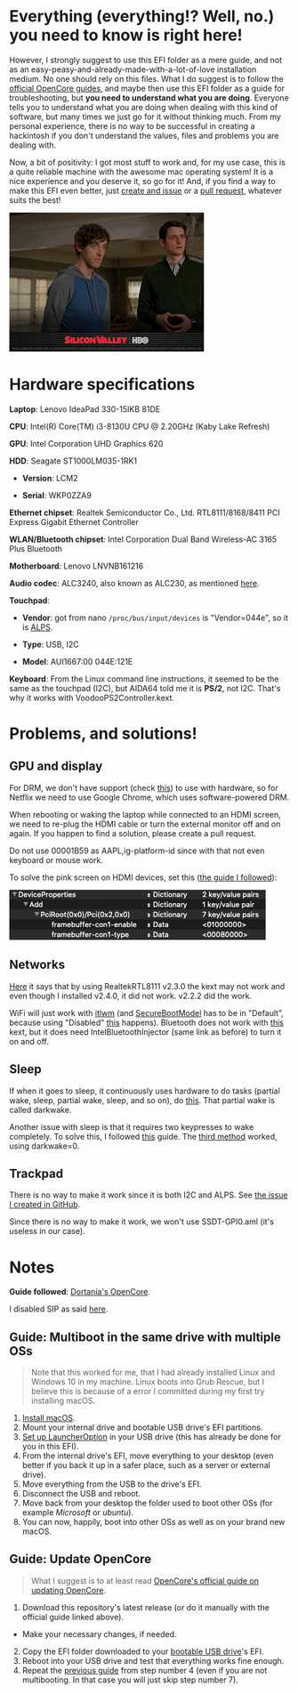 # Everything (everything!? Well, no.) you need to know is right here!
However, I strongly suggest to use this EFI folder as a mere guide, and not as an easy-peasy-and-already-made-with-a-lot-of-love installation medium. No one should rely on this files. What I do suggest is to follow the [official OpenCore guides](https://dortania.github.io/getting-started/), and maybe then use this EFI folder as a guide for troubleshooting, but **you need to understand what you are doing**.
Everyone tells you to understand what you are doing when dealing with this kind of software, but many times we just go for it without thinking much. From my personal experience, there is no way to be successful in creating a hackintosh if you don't understand the values, files and problems you are dealing with.

Now, a bit of positivity: I got most stuff to work and, for my use case, this is a quite reliable machine with the awesome mac operating system! It is a nice experience and you deserve it, so go for it! And, if you find a way to make this EFI even better, just [create and issue](https://github.com/LucasDondo/Hackintosh-Lenovo-IdeaPad-330-15IKB-81DE/issues/new/choose) or a [pull request](https://github.com/LucasDondo/Hackintosh-Lenovo-IdeaPad-330-15IKB-81DE/compare), whatever suits the best!

![Booyah!](Resources/Booyah!.gif)

# Hardware specifications

**Laptop**: Lenovo IdeaPad 330-15IKB 81DE

**CPU**: Intel(R) Core(TM) i3-8130U CPU @ 2.20GHz (Kaby Lake Refresh)

**GPU**: Intel Corporation UHD Graphics 620

**HDD**: Seagate ST1000LM035-1RK1

- **Version**: LCM2

- **Serial**: WKP0ZZA9

**Ethernet chipset**: Realtek Semiconductor Co., Ltd. RTL8111/8168/8411 PCI Express Gigabit Ethernet Controller

**WLAN/Bluetooth chipset**: Intel Corporation Dual Band Wireless-AC 3165 Plus Bluetooth

**Motherboard**: Lenovo LNVNB161216

**Audio codec**: ALC3240, also known as ALC230, as mentioned [here](https://www.reddit.com/r/hackintosh/comments/hzjb44/codec_finder/).

**Touchpad**:

- **Vendor**: got from nano `/proc/bus/input/devices` is "Vendor=044e", so it is [ALPS](https://devicehunt.com/view/type/usb/vendor/044E).

- **Type**: USB, I2C

- **Model**: AUI1667:00 044E:121E

**Keyboard**: From the Linux command line instructions, it seemed to be the same as the touchpad (I2C), but AIDA64 told me it is **PS/2**, not I2C. That's why it works with VoodooPS2Controller.kext.

# Problems, and solutions!

## GPU and display

For DRM, we don't have support (check [this](https://dortania.github.io/OpenCore-Post-Install/universal/drm.html#fixing-drm)) to use with hardware, so for Netflix we need to use Google Chrome, which uses software-powered DRM.

When rebooting or waking the laptop while connected to an HDMI screen, we need to re-plug the HDMI cable or turn the external monitor off and on again. If you happen to find a solution, please create a pull request.

Do not use 00001B59 as AAPL,ig-platform-id since with that not even keyboard or mouse work.

To solve the pink screen on HDMI devices, set this ([the guide I followed](https://dortania.github.io/OpenCore-Post-Install/gpu-patching/intel-patching/connector.html)):

![Pink screen on HDMI - Solution](<Resources/Pink screen on HDMI - Solution.png>)

## Networks

[Here](https://dortania.github.io/OpenCore-Install-Guide/ktext.html#ethernet) it says that by using RealtekRTL8111 v2.3.0 the kext may not work and even though I installed v2.4.0, it did not work. v2.2.2 did the work.

WiFi will just work with [itlwm](https://github.com/OpenIntelWireless/itlwm) (and [SecureBootModel](https://dortania.github.io/OpenCore-Install-Guide/config-laptop.plist/kaby-lake.html#misc) has to be in "Default", because using "Disabled" [this](https://github.com/OpenIntelWireless/itlwm/issues/301) happens). Bluetooth does not work with [this](https://github.com/OpenIntelWireless/IntelBluetoothFirmware) kext, but it does need IntelBluetoothInjector (same link as before) to turn it on and off.

## Sleep

If when it goes to sleep, it continuously uses hardware to do tasks (partial wake, sleep, partial wake, sleep, and so on), do [this](https://dortania.github.io/OpenCore-Post-Install/usb/misc/instant-wake.html). That partial wake is called darkwake.

Another issue with sleep is that it requires two keypresses to wake completely. To solve this, I followed [this](https://dortania.github.io/OpenCore-Post-Install/usb/misc/keyboard.html) guide. The [third method](https://dortania.github.io/OpenCore-Post-Install/usb/misc/keyboard.html#method-3-configuring-darkwake) worked, using darkwake=0.

## Trackpad

There is no way to make it work since it is both I2C and ALPS. See [the issue I created in GitHub](https://github.com/VoodooI2C/VoodooI2C/issues/358#event-3638746641).

Since there is no way to make it work, we won't use SSDT-GPI0.aml (it's useless in our case).

# Notes

**Guide followed**: [Dortania's OpenCore](http://dortania.github.io).

I disabled SIP as said [here](https://dortania.github.io/OpenCore-Install-Guide/troubleshooting/extended/post-issues.html#disabling-sip).

## <a id="guide1">Guide: Multiboot in the same drive with multiple OSs</a>

> Note that this worked for me, that I had already installed Linux and Windows 10 in my machine. Linux boots into Grub Rescue, but I believe this is because of a error I committed during my first try installing macOS.

1. [Install macOS](https://dortania.github.io/OpenCore-Install-Guide/).
2. Mount your internal drive and bootable USB drive's EFI partitions.
3. [Set up LauncherOption](https://dortania.github.io/OpenCore-Post-Install/multiboot/bootstrap.html) in your USB drive (this has already be done for you in this EFI).
4. From the internal drive's EFI, move everything to your desktop (even better if you back it up in a safer place, such as a server or external drive).
5. Move everything from the USB to the drive's EFI.
6. Disconnect the USB and reboot.
7. Move back from your desktop the folder used to boot other OSs (for example *Microsoft* or *ubuntu*).
8. You can now, happily, boot into other OSs as well as on your brand new macOS.

## <a id="guide2">Guide: Update OpenCore</a>

> What I suggest is to at least read [OpenCore's official guide on updating OpenCore](https://dortania.github.io/OpenCore-Post-Install/universal/update.html).

1. Download this repository's latest release (or do it manually with the official guide linked above).
  - Make your necessary changes, if needed.
2. Copy the EFI folder downloaded to your [bootable USB drive](https://dortania.github.io/OpenCore-Install-Guide/installer-guide/)'s EFI.
3. Reboot into your USB drive and test that everything works fine enough.
4. Repeat the [previous guide](#guide1) from step number 4 (even if you are not multibooting. In that case you will just skip step number 7).
